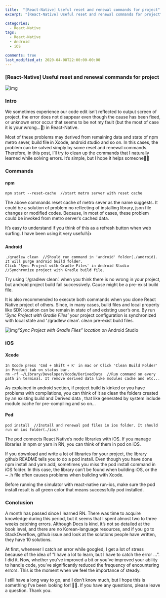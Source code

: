 ```yaml
---
title:  "[React-Native] Useful reset and renewal commands for project"
excerpt: "[React-Native] Useful reset and renewal commands for project"

categories:
  - React-Native
tags:
  - React-Native
  - Android
  - iOS

comments: true
last_modified_at: 2020-04-08T22:00:00-00:00
---
```


### [React-Native] Useful reset and renewal commands for project

![img](https://cdn-images-1.medium.com/max/1760/1*gzu_yywahA7forBLGcfOFA.jpeg)

### Intro

We sometimes experience our code edit isn’t reflected to output screen of project, the error does not disappear even though the cause has been fixed, or unknown error occur that seems to be not my fault (but the most of case it is your wrong…🥴) in React-Native.

Most of these problems may derived from remaining data and state of npm metro sever, build file in Xcode, android studio and so on. In this cases, the problem can be solved simply by some reset and renewal commands. Therefore, in this post, I’ll try to clean up the commands that I naturally learned while solving errors. It’s simple, but I hope it helps someone🙏🏻

### Commands

#### npm

```
npm start --reset-cache  //start metro server with reset cache
```

The above commands reset cache of metro sever as the name suggests. It could be a solution of problem no reflecting of installing library, json file changes or modified codes. Because, in most of cases, these problem could be invoked from metro server’s cached data.

It’s easy to understand if you think of this as a refresh button when web surfing. I have been using it very useful!👍

#### Android

```
./gradlew clean  //Should run command in 'android' folder(./android). It will purge android build folder.
Click 'Sync Project with Gradle Files' in Android Studio         //Synchronize project with Gradle build file.
```

Try using ‘./gradlew clean’. when you think there is no wrong in your project, but android project build fail successively. Cause might be a pre-exist build file.

It is also recommended to execute both commands when you clone React Native project of others. Since, in many cases, build files and local property like SDK location can be remain in state of and existing user’s one. By run ‘*Sync Project with Gradle Files’* your project configuration is synchronized with local state and ‘./gradlew clean’. clean pre-exist build files.

![img](https://cdn-images-1.medium.com/max/1760/1*x6S7qyUa1NIOgTTRcR9uyw.png)*“Sync Project with Gradle Files” location on* Android Studio

### iOS

#### Xcode

```
In Xcode press 'Cmd + Shift + K' in mac or Click 'Clean Build Folder' in Product tab on status bar.
rm -rf ~/Library/Developer/Xcode/DerivedData  //Run command on every path in terminal. It remove derived data like modules cache and etc...
```

As explained in android section, if project build is kinked or you have problems with compilations, you can think of it as clean the folders created by an existing build and Derived data , that like generated by system include module cache for pre-compiling and so on…

#### Pod

```
pod install  //Install and renewal pod files in ios folder. It should run on ios folder(./ios)
```

The pod connects React Native’s node libraries with iOS. If you manage libraries in npm or yarn in RN, you can think of them in pod on iOS.

If you download and write a lot of libraries for your project, the library github README tells you to do a pod install. Even though you have done npm install and yarn add, sometimes you miss the pod install command in iOS folder. In this case, the library can’t be found when building iOS, or the ~ .h file often causes problems when building with Xcode.

Before running the simulator with react-native run-ios, make sure the pod install result is all green color that means successfully pod installed.

### Conclusion 

A month has passed since I learned RN. There was time to acquire knowledge during this period, but it seems that I spent almost two to three weeks catching errors. Although Docs is kind, it’s not so detailed at the book level, and there are no Korean-language resources, and if you go to StackOverflow, github issue and look at the solutions people have written, they have 10 solutions.

At first, whenever I catch an error while googled, I get a lot of stress because of the idea of ”I have a lot to learn, but I have to catch the error …”. I did it. Now, whether you’ve improved a bit or you’ve improved your ability to handle code, you’ve significantly reduced the frequency of encountering errors. This is the moment when we feel the importance of steady.

I still have a long way to go, and I don’t know much, but I hope this is something I’ve been looking for! 🙏🏻. If you have any questions, please leave a question. Thank you.
